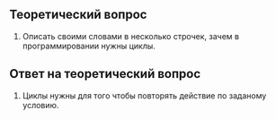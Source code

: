 ## Теоретический вопрос

1. Описать своими словами в несколько строчек, зачем в программировании нужны циклы.

## Ответ на теоретический вопрос

1. Циклы нужны для того чтобы повторять действие по заданому условию.

